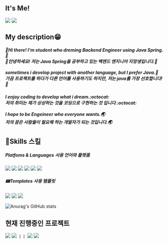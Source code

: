 ## It's Me!
<a href="https://tobegod.tistory.com/" target="_blank"><img src="https://img.shields.io/badge/Blog-e95220?style=flat-square&logo=Tistory&logoColor=white"/></a> 
<a href="rbals040329@gmail.com" target="_blank"><img src="https://img.shields.io/badge/Gmail-EA4335?style=flat-square&logo=Gmail&logoColor=white"/></a> 


## My description😁
##### 👋Hi there! I'm **student who dreming Backend Engineer** using Java Spring.🍃<br/>👋안녕하세요! 저는 Java Spring을 공부하고 있는 백엔드 엔지니어 지망생입니다.🍃<br/><br/>sometimes i develop project with another language, but I prefer Java.🚀<br/>가끔 프로젝트를 하다가 다른 언어를 사용하기도 하지만, 저는 java를 가장 선호합니다!🚀

##### I enjoy coding to develop what i dream.:octocat:<br/>저의 취미는 제가 상상하는 것을 코딩으로 구현하는 것 입니다.:octocat:<br/><br/>I hope to be Engeineer who everyone wants.🌏<br/>저의 꿈은 사람들이 필요해 하는 개발자가 되는 것입니다.🌏

## 💪Skills 스킬
##### Platfoms & Languages 사용 언어와 플렛폼

<a href="https://www.oracle.com/kr/java/" target="_blank"><img src="https://img.shields.io/badge/Java-FF160B?style=flat-square&logo=Java&logoColor=white"/></a>
<a href="https://gradle.org/" target="_blank"><img src="https://img.shields.io/badge/Gradle-02303A?style=flat-square&logo=Gradle&logoColor=white"/></a>
<a href="https://namu.wiki/w/JavaScript" target="_blank"><img src="https://img.shields.io/badge/JavaScript-black?style=flat-square&logo=JavaScript&logoColor=#F7DF1E"/></a>
<a href="https://spring.io/" target="_blank"><img src="https://img.shields.io/badge/Spring-6DB33F?style=flat-square&logo=Spring&logoColor=white"/></a>
<a href="https://spring.io/" target="_blank"><img src="https://img.shields.io/badge/Spring Boot-6DB33F?style=flat-square&logo=Spring Boot&logoColor=white"/></a>
<a href="https://www.python.org/" target="_blank"><img src="https://img.shields.io/badge/Python-3776AB?style=flat-square&logo=Python&logoColor=white"/></a>

##### 📟Templates 사용 템플릿
<a href="https://www.jetbrains.com/ko-kr/idea/" target="_blank"><img src="https://img.shields.io/badge/IntelliJ IDEA-000000?style=flat-square&logo=IntelliJ IDEA&logoColor=white"/></a>
<a href="https://www.jetbrains.com/ko-kr/pycharm/" target="_blank"><img src="https://img.shields.io/badge/PyCharm-000000?style=flat-square&logo=PyCharm&logoColor=white"/></a>
<a href="https://git-scm.com/" target="_blank"><img src="https://img.shields.io/badge/Git-F05032?style=flat-square&logo=Git&logoColor=white"/></a>

![Anurag's GitHub stats](https://github-readme-stats.vercel.app/api?username=starMinK&show_icons=true&theme=transparent)

## 현재 진행중인 프로젝트
<a href="https://www.notion.so/4-e6eee8e8248e45b1b14522d768b9f41d" target="_blank"><img src="https://img.shields.io/badge/LoaInfo-faf2da?style=flat-square&logo=Notion&logoColor=black"/></a> 
<a href="https://www.notion.so/e027c233c0ef49d3810ae2421d6f6110" target="_blank"><img src="https://img.shields.io/badge/LoaInfo 콘티-faf2da?style=flat-square&logo=Notion&logoColor=black"/></a>
ㅣㅣ
<a href="https://www.figma.com/file/zo1152I3N0NCIkpLZPRHEp/Untitled?node-id=0%3A1&t=pnnM1fCBtZgh26l6-0" target="_blank"><img src="https://img.shields.io/badge/Hot!Dog 콘티-faf2da?style=flat-square&logo=Figma&logoColor=#F24E1E"/></a>
<a href="https://docs.google.com/spreadsheets/d/1DsT4xyxApQgAaqBi83PwlU4YfD2kHlH58_Zs66r4Q80/edit#gid=222246930" target="_blank"><img src="https://img.shields.io/badge/Hot!Dog 기획/회고-faf2da?style=flat-square&logo=Microsoft Excel&logoColor=#217346"/></a>

